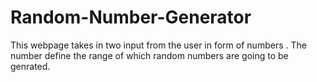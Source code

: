 # Random-Number-Generator
This webpage takes in two input from the user in form of numbers .
The number define the range of which random numbers are going to be genrated.
